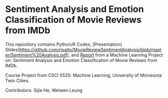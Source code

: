 # Sentiment Analysis and Emotion Classification of Movie Reviews from IMDb

This repository contains Python/R Codes, [Presentation] Slides(https://github.com/rjsaito/MovieReviewSentimentAnalysis/blob/master/Sentiment%20Analysis.pdf), and [Report](https://github.com/rjsaito/MovieReviewSentimentAnalysis/blob/master/G1ProjectReport.pdf) from a Machine Learning Project on: Sentiment Analysis and Emotion Classification of Movie Reviews from IMDb. 

Course Project from CSCI 5525: Machine Learning, University of Minnesota Twin Cities.

Contributors: Sijie He, Weiwen Leung



